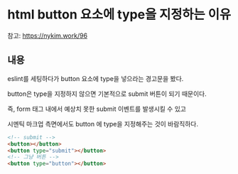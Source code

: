 # html button 요소에 type을 지정하는 이유

참고: https://nykim.work/96

## 내용

eslint를 세팅하다가 button 요소에 type을 넣으라는 경고문을 봤다.

button은 type을 지정하지 않으면 기본적으로 submit 버튼이 되기 때문이다.

즉, form 태그 내에서 예상치 못한 submit 이벤트를 발생시킬 수 있고

시멘틱 마크업 측면에서도 button 에 type을 지정해주는 것이 바람직하다.

```html
<!-- submit -->
<button></button> 
<button type="submit"></button>
<!-- 그냥 버튼 -->
<button type="button"></button>
```